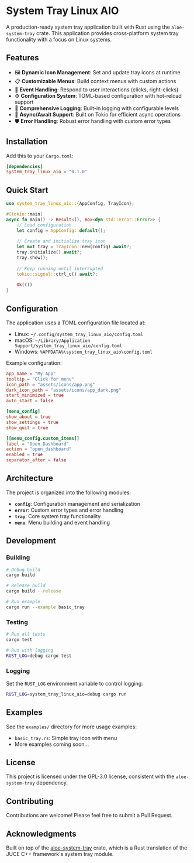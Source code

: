 # System Tray Linux AIO

A production-ready system tray application built with Rust using the `aloe-system-tray` crate. This application provides cross-platform system tray functionality with a focus on Linux systems.

## Features

- 🖼️ **Dynamic Icon Management**: Set and update tray icons at runtime
- 📋 **Customizable Menus**: Build context menus with custom actions
- 🎯 **Event Handling**: Respond to user interactions (clicks, right-clicks)
- ⚙️ **Configuration System**: TOML-based configuration with hot-reload support
- 📝 **Comprehensive Logging**: Built-in logging with configurable levels
- 🚀 **Async/Await Support**: Built on Tokio for efficient async operations
- 🛡️ **Error Handling**: Robust error handling with custom error types

## Installation

Add this to your `Cargo.toml`:

```toml
[dependencies]
system_tray_linux_aio = "0.1.0"
```

## Quick Start

```rust
use system_tray_linux_aio::{AppConfig, TrayIcon};

#[tokio::main]
async fn main() -> Result<(), Box<dyn std::error::Error>> {
    // Load configuration
    let config = AppConfig::default();
    
    // Create and initialize tray icon
    let mut tray = TrayIcon::new(config).await?;
    tray.initialize().await?;
    tray.show();
    
    // Keep running until interrupted
    tokio::signal::ctrl_c().await?;
    
    Ok(())
}
```

## Configuration

The application uses a TOML configuration file located at:
- Linux: `~/.config/system_tray_linux_aio/config.toml`
- macOS: `~/Library/Application Support/system_tray_linux_aio/config.toml`
- Windows: `%APPDATA%\system_tray_linux_aio\config.toml`

Example configuration:

```toml
app_name = "My App"
tooltip = "Click for menu"
icon_path = "assets/icons/app.png"
dark_icon_path = "assets/icons/app_dark.png"
start_minimized = true
auto_start = false

[menu_config]
show_about = true
show_settings = true
show_quit = true

[[menu_config.custom_items]]
label = "Open Dashboard"
action = "open_dashboard"
enabled = true
separator_after = false
```

## Architecture

The project is organized into the following modules:

- **`config`**: Configuration management and serialization
- **`error`**: Custom error types and error handling
- **`tray`**: Core system tray functionality
- **`menu`**: Menu building and event handling

## Development

### Building

```bash
# Debug build
cargo build

# Release build
cargo build --release

# Run example
cargo run --example basic_tray
```

### Testing

```bash
# Run all tests
cargo test

# Run with logging
RUST_LOG=debug cargo test
```

### Logging

Set the `RUST_LOG` environment variable to control logging:

```bash
RUST_LOG=system_tray_linux_aio=debug cargo run
```

## Examples

See the `examples/` directory for more usage examples:

- `basic_tray.rs`: Simple tray icon with menu
- More examples coming soon...

## License

This project is licensed under the GPL-3.0 license, consistent with the `aloe-system-tray` dependency.

## Contributing

Contributions are welcome! Please feel free to submit a Pull Request.

## Acknowledgments

Built on top of the [aloe-system-tray](https://crates.io/crates/aloe-system-tray) crate, which is a Rust translation of the JUCE C++ framework's system tray module.